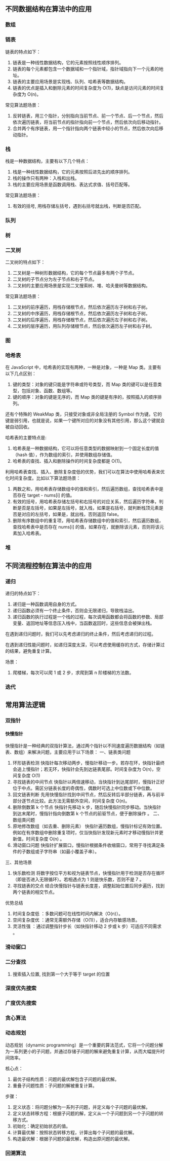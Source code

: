 ## 不同数据结构在算法中的应用

### 数组

### 链表

链表的特点如下：

1. 链表是一种线性数据结构，它的元素按照线性顺序排列。
2. 链表的每个元素都包含一个数据域和一个指针域，指针域指向下一个元素的地址。
3. 链表的主要应用场景是实现栈、队列、哈希表等数据结构。
4. 链表的优点是插入和删除元素的时间复杂度为 O(1)，缺点是访问元素的时间复杂度为 O(n)。

常见算法题场景：

1. 反转链表，用三个指针，分别指向当前节点、前一个节点、后一个节点，然后依次遍历链表，将当前节点的指针指向前一个节点，然后依次向后移动指针。
2. 合并两个有序链表，用一个指针指向两个链表中较小的节点，然后依次向后移动指针。

### 栈

栈是一种数据结构，主要有以下几个特点：

1. 栈是一种线性数据结构，它的元素按照后进先出的顺序排列。
2. 栈的操作只有两种：入栈和出栈。
3. 栈的主要应用场景是函数调用栈、表达式求值、括号匹配等。

常见算法题场景：

1.  有效的括号, 用栈存储左括号，遇到右括号就出栈，判断是否匹配。

### 队列

### 树

### 二叉树

二叉树的特点如下：

1. 二叉树是一种树形数据结构，它的每个节点最多有两个子节点。
2. 二叉树的子节点分为左子节点和右子节点。
3. 二叉树的主要应用场景是实现二叉搜索树、堆、哈夫曼树等数据结构。

常见算法题场景：

1. 二叉树的前序遍历，用栈存储根节点，然后依次遍历左子树和右子树。
2. 二叉树的中序遍历，用栈存储根节点，然后依次遍历左子树和右子树。
3. 二叉树的后序遍历，用栈存储根节点，然后依次遍历左子树和右子树。
4. 二叉树的层序遍历，用队列存储根节点，然后依次遍历左子树和右子树。

### 图

### 哈希表

在 JavaScript 中，哈希表的实现有两种，一种是对象，一种是 Map 类。主要有以下几点区别：

1. 键的类型：对象的键只能是字符串或符号类型，而 Map 类的键可以是任意类型，包括对象、函数、数组等。
2. 键的顺序：对象的键是无序的，而 Map 类的键是有序的，按照插入的顺序排列。

还有个特殊的 WeakMap 类，只接受对象或非全局注册的 Symbol 作为键。它的键是弱引用，也就是说，如果一个键所对应的对象没有其他引用，那么这个键就会被自动回收。

哈希表的主要特点是:

1. 哈希表是一种数据结构，它可以将任意类型的数据映射到一个固定长度的值（hash 值），作为数组的索引，并使用数组存储值。
2. 哈希表的查找、插入和删除操作的时间复杂度都是 O(1)。

利用哈希表查找、插入、删除复杂度低的优势，我们可以在算法中使用哈希表来优化时间复杂度。比如以下算法题场景：

1. 两数之和，用哈希表存储数组中的值和索引，然后遍历数组，查找哈希表中是否存在 target - nums[i] 的值。
2. 有效的括号，用哈希表存储左括号和右括号的对应关系，然后遍历字符串，判断是否是左括号，如果是左括号，就入栈，如果是右括号，就判断栈顶元素是否是对应的左括号，如果是，就出栈，否则返回 false。
3. 删除有序数组中的重复项，用哈希表存储数组中的值和索引，然后遍历数组，查找哈希表中是否存在 nums[i] 的值，如果存在，就删除该元素，否则将该元素加入哈希表。

### 堆

## 不同流程控制在算法中的应用

### 递归

递归的特点如下：

1. 递归是一种函数调用自身的方式。
2. 递归函数必须有一个终止条件，否则会无限递归，导致栈溢出。
3. 递归函数的执行过程是一个栈的过程，每次调用函数都会将函数的参数、局部变量、返回地址等信息压入栈中，当函数返回时，这些信息会被弹出栈。

在遇到递归问题时，我们可以先考虑递归的终止条件，然后考虑递归的过程。

在遇到递归性能问题时，如递归深度太深，可以考虑使用缓存的方式，存储计算过的结果，避免重复计算。

场景：

1. 爬楼梯，每次可以爬 1 或 2 步，求爬到第 n 阶楼梯的方法数。

### 迭代

## 常用算法逻辑

### 双指针

#### 快慢指针

快慢指针是一种经典的双指针算法，通过两个指针以不同速度遍历数据结构（如链表、数组）来解决问题，主要应用于以下场景：
一、链表类问题

1. 环形链表检测
   快指针每次移动两步，慢指针移动一步。若存在环，快指针最终会追上慢指针；若无环，快指针会先到达链表尾部。时间复杂度为 O(n)，空间复杂度 O(1)
2. 寻找链表的中间节点
   快指针以两倍速移动，当快指针到达尾部时，慢指针正好位于中点。需区分链表长度的奇偶性，偶数时可选上中位数或下中位数。
3. 回文链表判断
   先用快慢指针找到中间节点，然后反转后半部分链表，再与前半部分逐节点比较。此方法无需额外空间，时间复杂度 O(n)。
4. 删除倒数第 k 个节点
   快指针先移动 k 步，随后快慢指针同步移动。当快指针到达末尾时，慢指针指向倒数第 k 个节点的前驱节点，便于删除操作 。
   二、数组类问题
5. 原地修改数组（如去重、删除元素）
   快指针遍历数组，慢指针标记有效位置。例如在有序数组中删除重复项时，仅当快指针发现新元素时才移动慢指针并更新值，时间复杂度 O(n) 。
6. 滑动窗口问题
   快指针扩展窗口，慢指针根据条件收缩窗口，常用于寻找满足条件的子数组或子字符串（如最小覆盖子串）。

三、其他场景

1. 快乐数检测
   将数字按位平方和视为链表节点，快慢指针用于检测是否存在循环（即是否进入无限循环）。若相遇点为 1 则是快乐数，否则不是 7 。
2. 寻找链表的交点
   结合快慢指针与链表长度差，调整起始位置后同步遍历，找到两个链表的相交节点。

优势总结

1. 时间复杂度低 ：多数问题可在线性时间内解决（O(n)）。
2. 空间复杂度优 ：通常无需额外存储（O(1)），适合内存敏感场景。
3. 灵活性强 ：通过调整指针步长（如快指针移动 2 步或 k 步）可适应不同需求 。

### 滑动窗口

### 二分查找

1. 搜索插入位置, 找到第一个大于等于 target 的位置

### 深度优先搜索

### 广度优先搜索

### 贪心算法

### 动态规划

动态规划（dynamic programming）是一个重要的算法范式，它将一个问题分解为一系列更小的子问题，并通过存储子问题的解来避免重复计算，从而大幅提升时间效率。

核心点：

1. 最优子结构性质：问题的最优解包含子问题的最优解。
2. 重叠子问题性质：子问题的解被重复计算。

步骤：

1. 定义状态：将问题分解为一系列子问题，并定义每个子问题的最优解。
2. 定义状态转移方程：根据子问题的解，定义从一个子问题到另一个子问题的转移方式。
3. 初始化：确定初始状态的值。
4. 计算最优解：按照状态转移方程，计算出每个子问题的最优解。
5. 构造最优解：根据子问题的最优解，构造出原问题的最优解。

### 回溯算法
